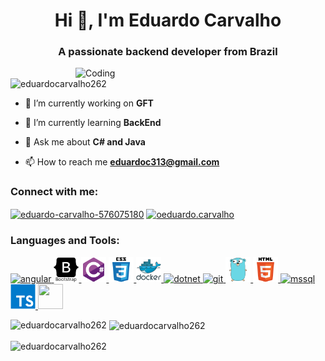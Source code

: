 <h1 align="center">Hi 👋, I'm Eduardo Carvalho</h1>
<h3 align="center">A passionate backend developer from Brazil</h3>
<img align="right" alt="Coding" width="400" src="https://th.bing.com/th/id/R.54c9af226721e95539a5cd9592d635bb?rik=pQNFNX3MXrFJdQ&riu=http%3a%2f%2fstore.outsourcingpundit.com%2fwp-content%2fuploads%2f2019%2f01%2ffocus-animation.gif&ehk=68Llss3Mjyn992cDHPwHGdT7F4pj746e%2fDDu6l4ZzHA%3d&risl=&pid=ImgRaw&r=0" />

<p align="left"> <img src="https://komarev.com/ghpvc/?username=eduardocarvalho262&label=Profile%20views&color=0e75b6&style=flat" alt="eduardocarvalho262" /> </p>

- 🔭 I’m currently working on **GFT**

- 🌱 I’m currently learning **BackEnd**

- 💬 Ask me about **C# and Java**

- 📫 How to reach me **eduardoc313@gmail.com**

<h3 align="left">Connect with me:</h3>
<p align="left">
<a href="https://linkedin.com/in/eduardo-carvalho-576075180" target="blank"><img align="center" src="https://raw.githubusercontent.com/rahuldkjain/github-profile-readme-generator/master/src/images/icons/Social/linked-in-alt.svg" alt="eduardo-carvalho-576075180" height="30" width="40" /></a>
<a href="https://instagram.com/oeduardo.carvalho" target="blank"><img align="center" src="https://raw.githubusercontent.com/rahuldkjain/github-profile-readme-generator/master/src/images/icons/Social/instagram.svg" alt="oeduardo.carvalho" height="30" width="40" /></a>
</p>

<h3 align="left">Languages and Tools:</h3>
<p align="left"> <a href="https://angular.io" target="_blank" rel="noreferrer"> <img src="https://angular.io/assets/images/logos/angular/angular.svg" alt="angular" width="40" height="40"/> </a> <a href="https://getbootstrap.com" target="_blank" rel="noreferrer"> <img src="https://raw.githubusercontent.com/devicons/devicon/master/icons/bootstrap/bootstrap-plain-wordmark.svg" alt="bootstrap" width="40" height="40"/> </a> <a href="https://www.w3schools.com/cs/" target="_blank" rel="noreferrer"> <img src="https://raw.githubusercontent.com/devicons/devicon/master/icons/csharp/csharp-original.svg" alt="csharp" width="40" height="40"/> </a> <a href="https://www.w3schools.com/css/" target="_blank" rel="noreferrer"> <img src="https://raw.githubusercontent.com/devicons/devicon/master/icons/css3/css3-original-wordmark.svg" alt="css3" width="40" height="40"/> </a> <a href="https://www.docker.com/" target="_blank" rel="noreferrer"> <img src="https://raw.githubusercontent.com/devicons/devicon/master/icons/docker/docker-original-wordmark.svg" alt="docker" width="40" height="40"/> </a> <a href="https://dotnet.microsoft.com/" target="_blank" rel="noreferrer"> <img src="https://cdn.jsdelivr.net/gh/devicons/devicon/icons/dotnetcore/dotnetcore-original.svg" alt="dotnet" width="40" height="40"/> </a> <a href="https://git-scm.com/" target="_blank" rel="noreferrer"> <img src="https://www.vectorlogo.zone/logos/git-scm/git-scm-icon.svg" alt="git" width="40" height="40"/> </a> <a href="https://golang.org" target="_blank" rel="noreferrer"> <img src="https://raw.githubusercontent.com/devicons/devicon/master/icons/go/go-original.svg" alt="go" width="40" height="40"/> </a> <a href="https://www.w3.org/html/" target="_blank" rel="noreferrer"> <img src="https://raw.githubusercontent.com/devicons/devicon/master/icons/html5/html5-original-wordmark.svg" alt="html5" width="40" height="40"/> </a> <a href="https://www.microsoft.com/en-us/sql-server" target="_blank" rel="noreferrer"> <img src="https://www.svgrepo.com/show/303229/microsoft-sql-server-logo.svg" alt="mssql" width="40" height="40"/> </a> <a href="https://www.python.org" target="_blank" rel="noreferrer"> </a> <a href="https://www.typescriptlang.org/" target="_blank" rel="noreferrer"> <img src="https://raw.githubusercontent.com/devicons/devicon/master/icons/typescript/typescript-original.svg" alt="typescript" width="40" height="40"/>
<img src="https://cdn.jsdelivr.net/gh/devicons/devicon/icons/java/java-original-wordmark.svg" width="40" height="40" /> </a> </p>

<p><img align="left" src="https://github-readme-stats.vercel.app/api/top-langs?username=eduardocarvalho262&show_icons=true&locale=en&layout=compact" alt="eduardocarvalho262" /></p>

<p>&nbsp;<img align="center" src="https://github-readme-stats.vercel.app/api?username=eduardocarvalho262&show_icons=true&locale=en" alt="eduardocarvalho262" /></p>

<p><img align="center" src="https://github-readme-streak-stats.herokuapp.com/?user=eduardocarvalho262&" alt="eduardocarvalho262" /></p>
